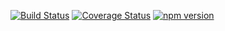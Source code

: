 [![Build Status](https://travis-ci.org/okwolf/tead.svg?branch=master)](https://travis-ci.org/okwolf/tead) [![Coverage Status](https://coveralls.io/repos/github/okwolf/tead/badge.svg?branch=master)](https://coveralls.io/github/okwolf/tead?branch=master) [![npm version](https://img.shields.io/npm/v/tead.svg?style=flat)](https://www.npmjs.com/package/tead)
